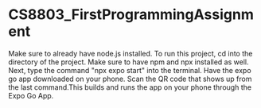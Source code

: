 # CS8803_FirstProgrammingAssignment

Make sure to already have node.js installed.
To run this project, cd into the directory of the project. Make sure to have npm and npx installed as well. Next, type the command "npx expo start" into the terminal. Have the expo go app downloaded on your phone. Scan the QR code that shows up from the last command.This builds and runs the app on your phone through the Expo Go App. 
